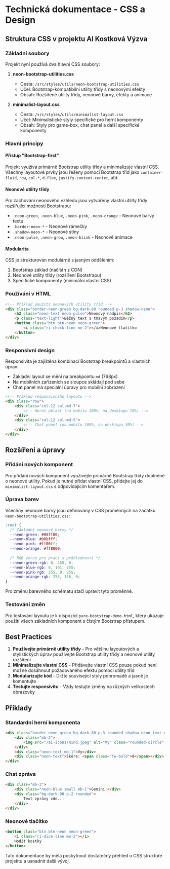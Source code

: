 # Technická dokumentace - CSS a Design

## Struktura CSS v projektu AI Kostková Výzva

### Základní soubory

Projekt nyní používá dva hlavní CSS soubory:

1. **neon-bootstrap-utilities.css**
   - Cesta: `/src/styles/utils/neon-bootstrap-utilities.css`
   - Účel: Bootstrap-kompatibilní utility třídy s neonovými efekty
   - Obsah: Rozšířené utility třídy, neonové barvy, efekty a animace

2. **minimalist-layout.css**
   - Cesta: `/src/styles/utils/minimalist-layout.css`
   - Účel: Minimalistické styly specifické pro herní komponenty
   - Obsah: Styly pro game-box, chat panel a další specifické komponenty

### Hlavní principy

#### Přístup "Bootstrap-first"
Projekt využívá primárně Bootstrap utility třídy a minimalizuje vlastní CSS. Všechny layoutové prvky jsou řešeny pomocí Bootstrap tříd jako `container-fluid`, `row`, `col-*`, `d-flex`, `justify-content-center`, atd.

#### Neonové utility třídy
Pro zachování neonového vzhledu jsou vytvořeny vlastní utility třídy rozšiřující možnosti Bootstrapu:
- `.neon-green`, `.neon-blue`, `.neon-pink`, `.neon-orange` - Neonové barvy textu
- `.border-neon-*` - Neonové rámečky
- `.shadow-neon-*` - Neonové stíny
- `.neon-pulse`, `.neon-grow`, `.neon-blink` - Neonové animace

#### Modularita
CSS je strukturován modulárně s jasným oddělením:
1. Bootstrap základ (načítán z CDN)
2. Neonové utility třídy (rozšíření Bootstrapu)
3. Specifické komponenty (minimální vlastní CSS)

### Používání v HTML

```html
<!-- Příklad použití neonových utility tříd -->
<div class="border-neon-green bg-dark-80 rounded p-3 shadow-neon">
    <h2 class="neon-text neon-pulse">Neonový nadpis</h2>
    <p class="text-light">Běžný text s tmavým pozadím</p>
    <button class="btn btn-neon neon-green">
        <i class="ri-check-line me-2"></i>Neonové tlačítko
    </button>
</div>
```

### Responsivní design

Responsivita je zajištěna kombinací Bootstrap breakpointů a vlastních úprav:

- Základní layout se mění na breakpointu `md` (768px)
- Na mobilních zařízeních se sloupce skládají pod sebe
- Chat panel má speciální úpravy pro mobilní zobrazení

```html
<!-- Příklad responsivního layoutu -->
<div class="row">
    <div class="col-12 col-md-7">
        <!-- Herní oblast (na mobilu 100%, na desktopu 70%) -->
    </div>
    <div class="col-12 col-md-5">
        <!-- Chat panel (na mobilu 100%, na desktopu 30%) -->
    </div>
</div>
```

## Rozšíření a úpravy

### Přidání nových komponent

Pro přidání nových komponent využívejte primárně Bootstrap třídy doplněné o neonové utility. Pokud je nutné přidat vlastní CSS, přidejte jej do `minimalist-layout.css` s odpovídajícím komentářem.

### Úprava barev

Všechny neonové barvy jsou definovány v CSS proměnných na začátku `neon-bootstrap-utilities.css`:

```css
:root {
  /* Základní neonové barvy */
  --neon-green: #00ff00;
  --neon-blue: #00bfff; 
  --neon-pink: #ff00ff;
  --neon-orange: #ff8800;
  
  /* RGB verze pro práci s průhledností */
  --neon-green-rgb: 0, 255, 0;
  --neon-blue-rgb: 0, 191, 255;
  --neon-pink-rgb: 255, 0, 255;
  --neon-orange-rgb: 255, 136, 0;
}
```

Pro změnu barevného schématu stačí upravit tyto proměnné.

### Testování změn

Pro testování layoutu je k dispozici `pure-bootstrap-demo.html`, který ukazuje použití všech základních komponent s čistým Bootstrap přístupem.

## Best Practices

1. **Používejte primárně utility třídy** - Pro většinu layoutových a stylistických úprav používejte Bootstrap utility třídy a neonové utility rozšíření
2. **Minimalizujte vlastní CSS** - Přidávejte vlastní CSS pouze pokud není možné dosáhnout požadovaného efektu pomocí utility tříd
3. **Modularizujte kód** - Držte související styly pohromadě a jasně je komentujte
4. **Testujte responsivitu** - Vždy testujte změny na různých velikostech obrazovky

## Příklady

### Standardní herní komponenta

```html
<div class="border-neon-green bg-dark-80 p-3 rounded shadow-neon text-center">
    <div class="mb-2">
        <img src="/ai-icons/mind.jpeg" alt="Vy" class="rounded-circle" />
    </div>
    <div class="neon-text mb-1">Vy</div>
    <div class="neon-text">Skóre: <span class="fw-bold">0</span></div>
</div>
```

### Chat zpráva

```html
<div class="mb-3">
    <div class="neon-blue small mb-1">Gemini:</div>
    <div class="bg-dark-90 p-2 rounded">
        Text zprávy zde...
    </div>
</div>
```

### Neonové tlačítko

```html
<button class="btn btn-neon neon-green">
    <i class="ri-dice-line me-2"></i>
    Hodit kostky
</button>
```

Tato dokumentace by měla poskytnout dostatečný přehled o CSS struktuře projektu a usnadnit další vývoj.
